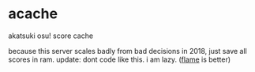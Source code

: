 # acache
akatsuki osu! score cache

because this server scales badly from bad decisions in 2018, just save all scores in ram.
update: dont code like this. i am lazy. ([flame](../../../flame)<!--- :tf: --> is better)

